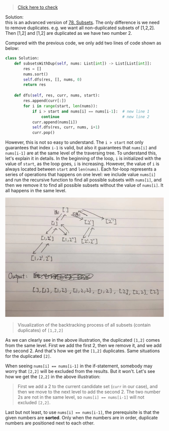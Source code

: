 >[Click here to check](https://leetcode.com/problems/subsets-ii/)

Solution:  
this is an advanced version of [78. Subsets](https://leetcode.com/problems/subsets/). The only difference is we need to remove duplicates. e.g. we want all non-duplicated subsets of [1,2,2]. Then [1,2] and [1,2] are duplicated as we have two number 2.

Compared with the previous code, we only add two lines of code shown as below:
```python
class Solution:
    def subsetsWithDup(self, nums: List[int]) -> List[List[int]]:
        res = []
        nums.sort()
        self.dfs(res, [], nums, 0)
        return res
    
    def dfs(self, res, curr, nums, start):
        res.append(curr[:])
        for i in range(start, len(nums)):
            if i > start and nums[i] == nums[i-1]:  # new line 1
                continue                            # new line 2
            curr.append(nums[i])
            self.dfs(res, curr, nums, i+1)
            curr.pop()
```
However, this is not so easy to understand. The `i > start` not only guarantees that index `i-1` is valid, but also it guarantees that `nums[i]` and `nums[i-1]` are at the same level of the traversing tree. To understand this, let's explain it in details. In the beginning of the loop, `i` is initialized with the value of `start`, as the loop goes, `i` is increasing. However, the value of `i` is always located between `start` and `len(nums)`. Each for-loop represents a series of operations that happens on one level: we include value `nums[i]` and run the recursive function to find all possible subsets with `nums[i]`, and then we remove it to find all possible subsets without the value of `nums[i]`. It all happens in the same level.

![Visualization of the backtracking process of all subsets (contain duplicates) of [1,2,2]](huisu.jpg)
> Visualization of the backtracking process of all subsets (contain duplicates) of `[1,2,2]`

As we can clearly see in the above illustration, the duplicated `[1,2]` comes from the same level. First we add the first 2, then we remove it, and we add the second 2. And that's how we get the `[1,2]` duplicates. Same situations for the duplicated `[2]`.

When seeing `nums[i] == nums[i-1]` in the if-statement, somebody may worry that `[2,2]` will be excluded from the results. But it won't. Let's see how we get the `[2,2]` in the above illustration:
> First we add a 2 to the current candidate set (`curr` in our case), and then we move to the next level to add the second 2. The two number 2s are not in the same level, so `nums[i] == nums[i-1]` will not excluded `[2,2]`.

Last but not least, to use `nums[i] == nums[i-1]`, the prerequisite is that the given numbers are **sorted**. Only when the numbers are in order, duplicate numbers are positioned next to each other.
